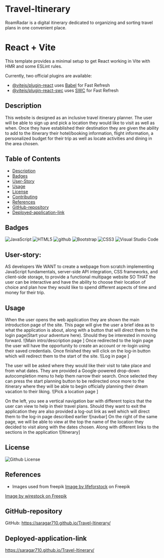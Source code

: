 # Travel-Itinerary
RoamRadar is a digital itinerary dedicated to organizing and sorting travel plans in one convenient place.

# React + Vite

This template provides a minimal setup to get React working in Vite with HMR and some ESLint rules.

Currently, two official plugins are available:

- [@vitejs/plugin-react](https://github.com/vitejs/vite-plugin-react/blob/main/packages/plugin-react/README.md) uses [Babel](https://babeljs.io/) for Fast Refresh
- [@vitejs/plugin-react-swc](https://github.com/vitejs/vite-plugin-react-swc) uses [SWC](https://swc.rs/) for Fast Refresh


## Description

This website is designed as an inclusive travel itinerary planner. The user will be able to sign up and pick a location they would like to visit as well as when.
Once they have established their destination they are given the ability to add to the itinerary their hotel/booking information, flight information,
a personalized budget for their trip as well as locate activities and dining in the area chosen.


## Table of Contents
- [Description](#description)
- [Badges](#badges)
- [User-Story](#user-story)
- [Usage](#usage)
- [License](#license)
- [Contributing](#contributing)
- [References](#references)
- [GitHub-repository](#github-repository)
- [Deployed-application-link](#deployed-application-link)

## Badges
![JavaScript](https://img.shields.io/badge/JavaScript-yellow.svg)
![HTML5](https://img.shields.io/badge/html5-%23E34F26.svg?style=for-the-badge&logo=html5&logoColor=white)
![github](https://img.shields.io/badge/github-Profile-lightgrey.svg)
![Bootstrap](https://img.shields.io/badge/bootstrap-%238511FA.svg?style=for-the-badge&logo=bootstrap&logoColor=white)
![CSS3](https://img.shields.io/badge/css3-%231572B6.svg?style=for-the-badge&logo=css3&logoColor=white)
![Visual Studio Code](https://img.shields.io/badge/Visual%20Studio%20Code-0078d7.svg?style=for-the-badge&logo=visual-studio-code&logoColor=white)

## User-story:
AS developers
We WANT to create a webpage from scratch implementing JavaScript fundamentals, server-side API integration, CSS frameworks, and client-side storage, to provide a functional multipage website 
SO THAT the user can be interactive and have the ability to choose their location of choice and plan how they would like to spend different aspects of time and money for their trip.

## Usage

When the user opens the web application they are shown the main introduction page of the site. This page will give the user a brief idea as to what the application is about, along with a button that will direct them to the login page(Start your adventure here). Should they be interested in moving forward.
![Main intro/description page ]
Once redirected to the login page the user will have the opportunity to create an account or re-login using their saved credentials. Once finished they will click on the log-in button which will redirect them to the start of the site.
![Log in page ]

The user will be asked where they would like their visit to take place and from what dates. They are provided a Google-powered drop-down autocompletion menu to help them narrow their search. Once selected they can press the start planning button to be redirected once more to the itinerary where they will be able to begin officially planning their dream vacation to their liking.
![Pick a location page ]

On the left, you see a vertical navigation bar with different topics that the user can view to help in their travel plans. Should they want to exit the application they are also provided a log-out link as well which will direct them to the log-in page described earlier
![navbar]
On the right of the same page, we will be able to view at the top the name of the location they decided to visit along with the dates chosen. Along with different links to the sections in the application
![Itinerary]

## License
![Github License](https://img.shields.io/badge/License-MIT-blue.svg)

 
  ## References
- Images used from freepik
<a href="https://www.freepik.com/free-photo/beautiful-tropical-beach-sea_4123353.htm#query=landscape%20vacation&position=1&from_view=search&track=ais">Image by lifeforstock</a> on Freepik

<a href="https://www.freepik.com/free-photo/beautiful-view-tranquil-desert-clear-sky-captured-morocco_9283219.htm#fromView=search&page=1&position=8&uuid=b1dae638-f2a0-4248-973e-80ab7cb4d08e">Image by wirestock on Freepik</a>

## GitHub-repository
GitHub: https://saragar710.github.io/Travel-Itinerary/


## Deployed-application-link
https://saragar710.github.io/Travel-Itinerary/

